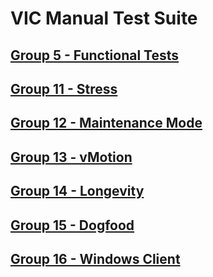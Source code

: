 VIC Manual Test Suite
=======


[Group 5 - Functional Tests](Group5-Functional-Tests/TestCases.md)
-
[Group 11 - Stress](Group11-Stress/TestCases.md)
-
[Group 12 - Maintenance Mode](Group12-Maintenance-Mode/TestCases.md)
-
[Group 13 - vMotion](Group13-vMotion/TestCases.md)
-
[Group 14 - Longevity](Group14-Longevity/TestCases.md)
-
[Group 15 - Dogfood](Group15-Dogfood/TestCases.md)
-
[Group 16 - Windows Client](Group16-WindowsClient/TestCases.md)
-